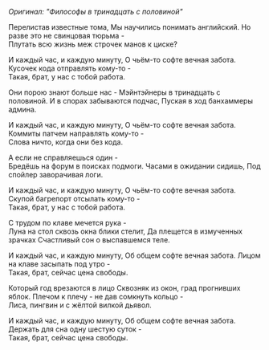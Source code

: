 *Оригинал: "Философы в тринадцать с половиной"*

Перелистав известные тома,
Мы научились понимать английский.
Но разве это не свинцовая тюрьма -  
Плутать всю жизнь меж строчек манов к циске?

И каждый час, и каждую минуту,
О чьём-то софте вечная забота.
Кусочек кода отправлять кому-то -  
Такая, брат, у нас с тобой работа.

Они порою знают больше нас - 
Мэйнтэйнеры в тринадцать с половиной.
И в спорах забываются подчас,
Пуская в ход банхаммеры админа.

И каждый час, и каждую минуту,
О чьём-то софте вечная забота.
Коммиты патчем направлять кому-то -  
Слова ничто, когда они без кода.

А если не справляешься один -  
Бредёшь на форум в поисках подмоги.
Часами в ожидании сидишь,
Под спойлер заворачивая логи.

И каждый час, и каждую минуту,
О чьём-то софте вечная забота.
Скупой багрепорт отсылать кому-то -  
Такая, брат, у нас с тобой работа.

С трудом по клаве мечется рука -  
Луна на стол сквозь окна блики стелит,
Да плещется в измученных зрачках
Счастливый сон о выспавшемся теле.

И каждый час, и каждую минуту,
Об общем софте вечная забота.
Лицом на клаве засыпать под утро -  
Такая, брат, сейчас цена свободы.

Который год врезаются в лицо
Сквозняк из окон, град прогнивших яблок.
Плечом к плечу - не дав сомкнуть кольцо -  
Лиса, пингвин и с жёлтой вилкой дьявол.

И каждый час, и каждую минуту,
Об общем софте вечная забота.
Держать для сна одну шестую суток -  
Такая, брат, сейчас цена свободы.
